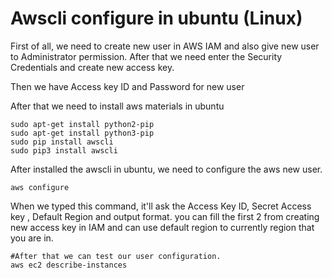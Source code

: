 # Awscli configure in ubuntu \(Linux\)

First of all, we need to create new user in AWS IAM and also give new user to Administrator permission. After that we need enter the Security Credentials and create new access key.

Then we have Access key ID and Password for new user

After that we need to install aws materials in ubuntu

```text
sudo apt-get install python2-pip
sudo apt-get install python3-pip
sudo pip install awscli
sudo pip3 install awscli
```

After installed the awscli in ubuntu, we need to configure the aws new user.

```text
aws configure
```

When we typed this command, it'll ask the Access Key ID, Secret Access key , Default Region and output format. you can fill the first 2 from creating new access key in IAM and can use default region to currently region that you are in.

```text
#After that we can test our user configuration.
aws ec2 describe-instances
```

